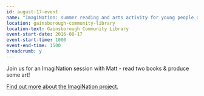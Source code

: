 ```yaml
---
id: august-17-event
name: "ImagiNation: summer reading and arts activity for young people aged 11-18"
location: gainsborough-community-library
location-text: Gainsborough Community Library
event-start-date: 2016-08-17
event-start-time: 1000
event-end-time: 1500
breadcrumb: y
---
```

Join us for an ImagiNation session with Matt - read two books & produce some art!

<a href="http://suffolklibraries.co.uk/events-activities/summer-reading-challenge/imagination">Find out more about the ImagiNation project.</a>
